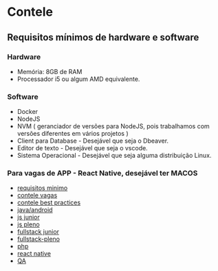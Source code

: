 # Contele

## Requisitos mínimos de hardware e software

### Hardware

- Memória: 8GB de RAM
- Processador i5 ou algum AMD equivalente. 

### Software
- Docker
- NodeJS
- NVM ( geranciador de versões para NodeJS, pois trabalhamos com versões diferentes em vários projetos ) 
- Client para Database  -  Desejável que seja o Dbeaver.
- Editor de texto - Desejável que seja o vscode. 
- Sistema Operacional - Desejável que seja alguma distribuição Linux. 

### Para vagas de APP - React Native, desejável ter MACOS

* [requisitos minimo](requisitos)
* [contele vagas](contele-vagas)
* [contele best practices](best-practices)
* [java/android](java-android)
* [js junior](js-junior)
* [js pleno](js-pleno)
* [fullstack junior](fullstack-junior)
* [fullstack-pleno](fullstack-pleno)
* [php](php)
* [react native](react-native)
* [QA](QA)
